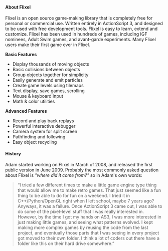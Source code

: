
#### About Flixel ####

Flixel is an open source game-making library that is completely free for personal or commercial use. Written entirely in ActionScript 3, and designed to be used with free development tools. Flixel is easy to learn, extend and customize. Flixel has been used in hundreds of games, including IGF nominees, Adult Swim games, and avant-garde experiments. Many Flixel users make their first game ever in Flixel.

**Basic Features**

* Display thousands of moving objects
* Basic collisions between objects
* Group objects together for simplicity
* Easily generate and emit particles
* Create game levels using tilemaps
* Text display, save games, scrolling
* Mouse & keyboard input
* Math & color utilities

**Advanced Features**

* Record and play back replays
* Powerful interactive debugger
* Camera system for split screen
* Pathfinding and following
* Easy object recycling

#### History ####

Adam started working on Flixel in March of 2008, and released the first public version in June 2009. Probably the most commonly asked question about Flixel is _"where did it come from?"_ so in Adam's own words:

> “I tried a few different times to make a little game engine type thing that would allow me to make retro games. That just seemed like a fun thing to be able to do for fun on a weekend. I tried it in C++/Python/OpenGL right when I left school, maybe 7 years ago? Anyways, it was a failure. Once ActionScript 3 came out, I was able to do some of the pixel-level stuff that I was really interested in. However, by the time I got my hands on AS3, I was more interested in just making little games, and seeing what patterns evolved. I kept making more complex games by reusing the code from the last project, and eventually those parts that I was seeing in every project got moved to their own folder. I think a lot of coders out there have a folder like this on their hard drive somewhere.”
